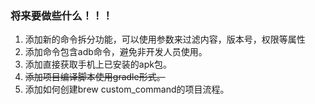 ### 将来要做些什么！！！

1. 添加新的命令拆分功能，可以使用参数来过滤内容，版本号，权限等属性
2. 添加命令包含adb命令，避免非开发人员使用。
3. 添加直接获取手机上已安装的apk包。
4. <del>添加项目编译脚本使用gradle形式。</del>
5. 添加如何创建brew custom_command的项目流程。